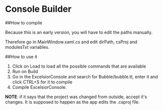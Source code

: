 # Console Builder

##How to compile

Because this is an early version, you will have to edit the paths manually.

Therefore go in MainWindow.xaml.cs and edit dirPath, csProj and modulesTxt variables.

##How to use it

1. Click on Load to load all the possible commands that are available
2. Run on Build
3. Go in the ExcelsiorConsole and search for Bubble/bubble.tt, enter it and click CTRL+S for it to compile
4. Compile ExcelsiorConsole.

**NOTE**: if it says that the project was changed from outside, accept it's changes. It is supposed to happen as the app edits the .csproj file.